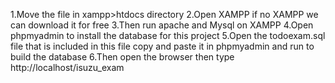 1.Move the file in xampp>htdocs directory
2.Open XAMPP if no XAMPP we can download it for free
3.Then run apache and Mysql on XAMPP
4.Open phpmyadmin to install the database for this project
5.Open the todoexam.sql file that is included in this file copy and paste it in phpmyadmin and run to build the database
6.Then open the browser then type http://localhost/isuzu_exam
